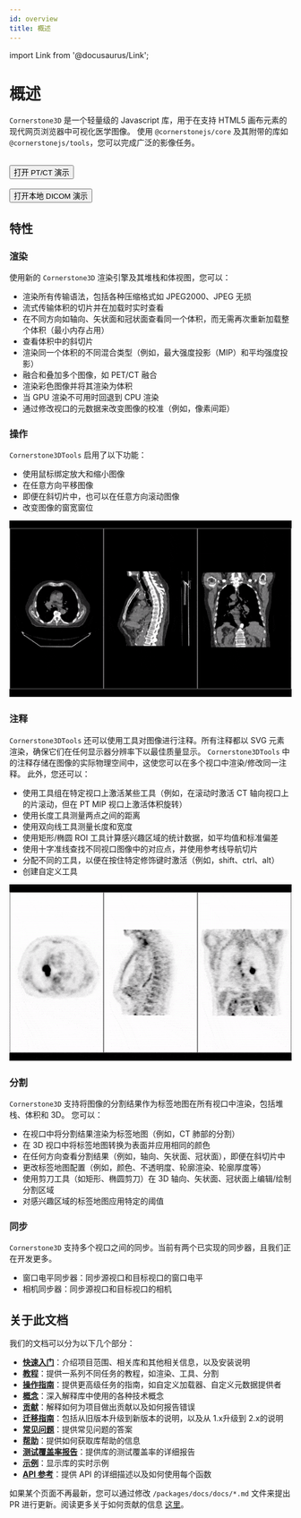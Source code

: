```yaml
---
id: overview
title: 概述
---
```


import Link from '@docusaurus/Link';

# 概述

`Cornerstone3D` 是一个轻量级的 Javascript 库，用于在支持 HTML5 画布元素的现代网页浏览器中可视化医学图像。
使用 `@cornerstonejs/core` 及其附带的库如 `@cornerstonejs/tools`，您可以完成广泛的影像任务。

<br/>

<Link target={"_blank"} to="/live-examples/petCT.html">
    <button id="open-ptct-button">
        打开 PT/CT 演示
    </button>
</Link>

<br/>
<br/>

<Link target={"_blank"} to="/live-examples/local.html">
    <button id="open-ptct-button">
        打开本地 DICOM 演示
    </button>
</Link>

## 特性

### 渲染

使用新的 `Cornerstone3D` 渲染引擎及其堆栈和体视图，您可以：

- 渲染所有传输语法，包括各种压缩格式如 JPEG2000、JPEG 无损
- 流式传输体积的切片并在加载时实时查看
- 在不同方向如轴向、矢状面和冠状面查看同一个体积，而无需再次重新加载整个体积（最小内存占用）
- 查看体积中的斜切片
- 渲染同一个体积的不同混合类型（例如，最大强度投影（MIP）和平均强度投影）
- 融合和叠加多个图像，如 PET/CT 融合
- 渲染彩色图像并将其渲染为体积
- 当 GPU 渲染不可用时回退到 CPU 渲染
- 通过修改视口的元数据来改变图像的校准（例如，像素间距）

### 操作

`Cornerstone3DTools` 启用了以下功能：

- 使用鼠标绑定放大和缩小图像
- 在任意方向平移图像
- 即便在斜切片中，也可以在任意方向滚动图像
- 改变图像的窗宽窗位

![](../assets/overview-manipulation.gif)

### 注释

`Cornerstone3DTools` 还可以使用工具对图像进行注释。所有注释都以 SVG 元素渲染，确保它们在任何显示器分辨率下以最佳质量显示。
`Cornerstone3DTools` 中的注释存储在图像的实际物理空间中，这使您可以在多个视口中渲染/修改同一注释。
此外，您还可以：

- 使用工具组在特定视口上激活某些工具（例如，在滚动时激活 CT 轴向视口上的片滚动，但在 PT MIP 视口上激活体积旋转）
- 使用长度工具测量两点之间的距离
- 使用双向线工具测量长度和宽度
- 使用矩形/椭圆 ROI 工具计算感兴趣区域的统计数据，如平均值和标准偏差
- 使用十字准线查找不同视口图像中的对应点，并使用参考线导航切片
- 分配不同的工具，以便在按住特定修饰键时激活（例如，shift、ctrl、alt）
- 创建自定义工具

![](../assets/overview-annotation.gif)

### 分割

`Cornerstone3D` 支持将图像的分割结果作为标签地图在所有视口中渲染，包括堆栈、体积和 3D。
您可以：

- 在视口中将分割结果渲染为标签地图（例如，CT 肺部的分割）
- 在 3D 视口中将标签地图转换为表面并应用相同的颜色
- 在任何方向查看分割结果（例如，轴向、矢状面、冠状面），即便在斜切片中
- 更改标签地图配置（例如，颜色、不透明度、轮廓渲染、轮廓厚度等）
- 使用剪刀工具（如矩形、椭圆剪刀）在 3D 轴向、矢状面、冠状面上编辑/绘制分割区域
- 对感兴趣区域的标签地图应用特定的阈值

### 同步

`Cornerstone3D` 支持多个视口之间的同步。当前有两个已实现的同步器，且我们正在开发更多。

- 窗口电平同步器：同步源视口和目标视口的窗口电平
- 相机同步器：同步源视口和目标视口的相机

## 关于此文档

我们的文档可以分为以下几个部分：

- [**快速入门**](/docs/category/getting-started)：介绍项目范围、相关库和其他相关信息，以及安装说明
- [**教程**](/docs/category/tutorials)：提供一系列不同任务的教程，如渲染、工具、分割
- [**操作指南**](/docs/category/how-to-guides)：提供更高级任务的指南，如自定义加载器、自定义元数据提供者
- [**概念**](/docs/category/concepts)：深入解释库中使用的各种技术概念
- [**贡献**](/docs/category/contributing)：解释如何为项目做出贡献以及如何报告错误
- [**迁移指南**](/docs/migrationGuides)：包括从旧版本升级到新版本的说明，以及从 1.x升级到 2.x的说明
- [**常见问题**](/docs/faq)：提供常见问题的答案
- [**帮助**](/docs/help)：提供如何获取库帮助的信息
- [**测试覆盖率报告**](/test-coverage/)：提供库的测试覆盖率的详细报告
- [**示例**](/docs/examples)：显示库的实时示例
- [**API 参考**](/api)：提供 API 的详细描述以及如何使用每个函数

如果某个页面不再最新，您可以通过修改 `/packages/docs/docs/*.md` 文件来提出 PR 进行更新。阅读更多关于如何贡献的信息 [这里](../contribute/pull-request.md)。
